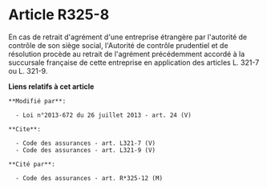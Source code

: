# Article R325-8

En cas de retrait d'agrément d'une entreprise étrangère par l'autorité de contrôle de son siège social, l'Autorité de
contrôle prudentiel et de résolution procède au retrait de l'agrément précédemment accordé à la succursale française de cette
entreprise en application des articles L. 321-7 ou L. 321-9.

**Liens relatifs à cet article**

	**Modifié par**:

	  - Loi n°2013-672 du 26 juillet 2013 - art. 24 (V)

	**Cite**:

	  - Code des assurances - art. L321-7 (V)
	  - Code des assurances - art. L321-9 (V)

	**Cité par**:

	  - Code des assurances - art. R*325-12 (M)
